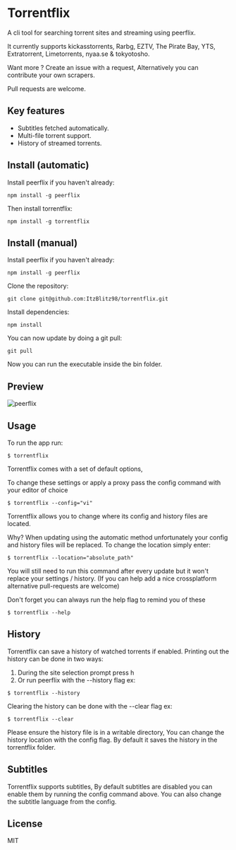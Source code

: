 # Torrentflix

A cli tool for searching torrent sites and streaming using peerflix.

It currently supports kickasstorrents, Rarbg, EZTV, The Pirate Bay, YTS, Extratorrent, Limetorrents, nyaa.se & tokyotosho.

Want more ? Create an issue with a request, Alternatively you can contribute your own scrapers.

Pull requests are welcome.

## Key features

*  Subtitles fetched automatically.
*  Multi-file torrent support.
*  History of streamed torrents.

## Install (automatic)
Install peerflix if you haven't already:

```
npm install -g peerflix
```

Then install torrentflix:

```
npm install -g torrentflix
```

## Install (manual)
Install peerflix if you haven't already:

```
npm install -g peerflix
```

Clone the repository:

```
git clone git@github.com:ItzBlitz98/torrentflix.git
```

Install dependencies:

```
npm install
```

You can now update by doing a git pull:

```
git pull
```

Now you can run the executable inside the bin folder.

## Preview
![peerflix](https://i.imgur.com/rre0MtK.png)

## Usage
To run the app run:
```
$ torrentflix
```

Torrentflix comes with a set of default options,

To change these settings or apply a proxy pass the config command with your  editor of choice
```
$ torrentflix --config="vi"
```

Torrentflix allows you to change where its config and history files are located.

Why? When updating using the automatic method unfortunately your config and history files will be replaced. To change the location simply enter:
```
$ torrentflix --location="absolute_path"
```
You will still need to run this command after every update but it won't replace your settings / history. (If you can help add a nice crossplatform alternative pull-requests are welcome)


Don't forget you can always run the help flag to remind you of these

```
$ torrentflix --help
```

## History
Torrentflix can save a history of watched torrents if enabled.
Printing out the history can be done in two ways:

1. During the site selection prompt press h
2. Or run peerflix with the --history flag ex:

```
$ torrentflix --history
```

Clearing the history can be done with the --clear flag ex:
```
$ torrentflix --clear
```

Please ensure the history file is in a writable directory, You can change the history location with the config flag.
By default it saves the history in the torrentflix folder.


## Subtitles
Torrentflix supports subtitles, By default subtitles are disabled you can enable them by running the config command above.
You can also change the subtitle language from the config.


## License

MIT
